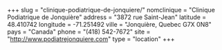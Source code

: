 +++
slug = "clinique-podiatrique-de-jonquiere/"
nomclinique = "Clinique Podiatrique de Jonquière"
address = "3872 rue Saint-Jean"
latitude = 48.410742
longitude = -71.251492
ville = "Jonquière, Quebec G7X 0N8"
pays = "Canada"
phone = "(418) 542-7672"
site = "http://www.podiatrejonquiere.com"
type = "location"
+++